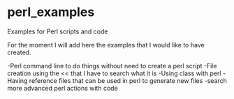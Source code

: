 # perl_examples
Examples for Perl scripts and code


For the moment I will add here the examples that I would like to have created.

-Perl command line to do things without need to create a perl script
-File creation using the << that I have to search what it is
-Using class with perl
-Having reference files that can be used in perl to generate new files
-search more advanced perl actions with code


